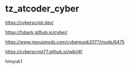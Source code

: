 # tz_atcoder_cyber

https://cyberscript.dev/

https://fubark.github.io/cyber/

https://www.nexusmods.com/cyberpunk2077/mods/6475

https://cyberscript77.github.io/wiki/#/

hiroyuk1
